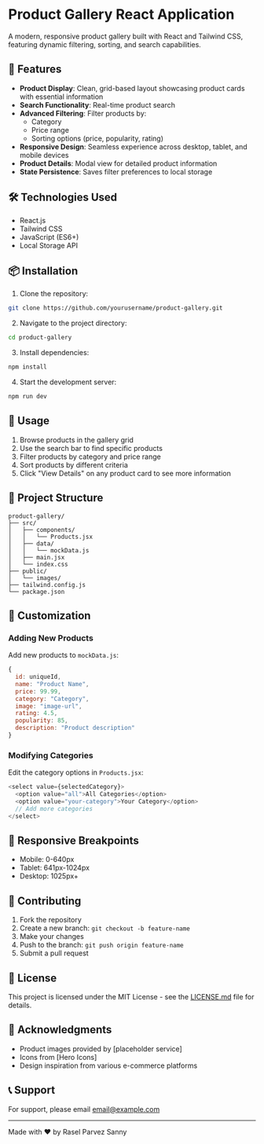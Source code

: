 # Product Gallery React Application

A modern, responsive product gallery built with React and Tailwind CSS, featuring dynamic filtering, sorting, and search capabilities.

## 🚀 Features

- **Product Display**: Clean, grid-based layout showcasing product cards with essential information
- **Search Functionality**: Real-time product search
- **Advanced Filtering**: Filter products by:
  - Category
  - Price range
  - Sorting options (price, popularity, rating)
- **Responsive Design**: Seamless experience across desktop, tablet, and mobile devices
- **Product Details**: Modal view for detailed product information
- **State Persistence**: Saves filter preferences to local storage

## 🛠️ Technologies Used

- React.js
- Tailwind CSS
- JavaScript (ES6+)
- Local Storage API

## 📦 Installation

1. Clone the repository:

```bash
git clone https://github.com/yourusername/product-gallery.git
```

2. Navigate to the project directory:

```bash
cd product-gallery
```

3. Install dependencies:

```bash
npm install
```

4. Start the development server:

```bash
npm run dev
```

## 🔧 Usage

1. Browse products in the gallery grid
2. Use the search bar to find specific products
3. Filter products by category and price range
4. Sort products by different criteria
5. Click "View Details" on any product card to see more information

## 📁 Project Structure

```
product-gallery/
├── src/
│   ├── components/
│   │   └── Products.jsx
│   ├── data/
│   │   └── mockData.js
│   ├── main.jsx
│   └── index.css
├── public/
│   └── images/
├── tailwind.config.js
└── package.json
```

## 🎨 Customization

### Adding New Products

Add new products to `mockData.js`:

```javascript
{
  id: uniqueId,
  name: "Product Name",
  price: 99.99,
  category: "Category",
  image: "image-url",
  rating: 4.5,
  popularity: 85,
  description: "Product description"
}
```

### Modifying Categories

Edit the category options in `Products.jsx`:

```javascript
<select value={selectedCategory}>
  <option value="all">All Categories</option>
  <option value="your-category">Your Category</option>
  // Add more categories
</select>
```

## 📱 Responsive Breakpoints

- Mobile: 0-640px
- Tablet: 641px-1024px
- Desktop: 1025px+

## 🤝 Contributing

1. Fork the repository
2. Create a new branch: `git checkout -b feature-name`
3. Make your changes
4. Push to the branch: `git push origin feature-name`
5. Submit a pull request

## 📄 License

This project is licensed under the MIT License - see the [LICENSE.md](LICENSE.md) file for details.

## 👏 Acknowledgments

- Product images provided by [placeholder service]
- Icons from [Hero Icons]
- Design inspiration from various e-commerce platforms

## 📞 Support

For support, please email email@example.com

---

Made with ❤️ by Rasel Parvez Sanny

